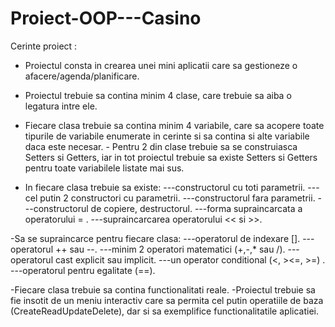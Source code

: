 # Proiect-OOP---Casino

Cerinte proiect :
- Proiectul consta in crearea unei mini aplicatii care sa gestioneze o afacere/agenda/planificare.
- Proiectul trebuie sa contina minim 4 clase, care trebuie sa aiba o legatura intre ele.
- Fiecare clasa trebuie sa contina minim 4 variabile, care sa acopere toate tipurile de variabile enumerate in cerinte si sa contina si alte variabile daca este necesar. - Pentru 2 din clase trebuie sa se construiasca Setters si Getters, iar in tot proiectul trebuie sa existe Setters si Getters pentru toate variabilele listate mai sus. 

- In fiecare clasa trebuie sa existe:
---constructorul cu toti parametrii.
---cel putin 2 constructori cu parametrii.
---constructorul fara parametrii.
---constructorul de copiere, destructorul.
---forma supraincarcata a operatorului = .
---supraincarcarea operatorului << si >>.

-Sa se supraincarce pentru fiecare clasa:
---operatorul de indexare [].
---operatorul ++ sau --.
---minim 2 operatori matematici (+,-,* sau /).
---operatorul cast explicit sau implicit.
---un operator conditional (<, ><=, >=) .
---operatorul pentru egalitate (==). 

-Fiecare clasa trebuie sa contina functionalitati reale.
-Proiectul trebuie sa fie insotit de un meniu interactiv care sa permita cel putin operatiile de baza (CreateReadUpdateDelete), dar si sa exemplifice functionalitatile aplicatiei.

